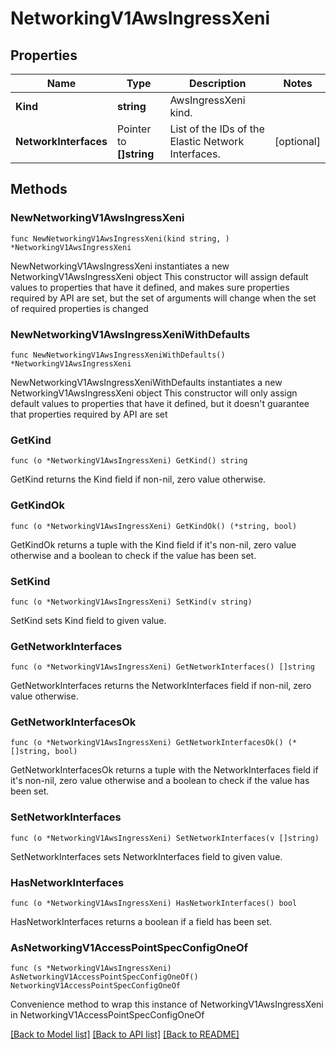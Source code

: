# NetworkingV1AwsIngressXeni

## Properties

Name | Type | Description | Notes
------------ | ------------- | ------------- | -------------
**Kind** | **string** | AwsIngressXeni kind. | 
**NetworkInterfaces** | Pointer to **[]string** | List of the IDs of the Elastic Network Interfaces. | [optional] 

## Methods

### NewNetworkingV1AwsIngressXeni

`func NewNetworkingV1AwsIngressXeni(kind string, ) *NetworkingV1AwsIngressXeni`

NewNetworkingV1AwsIngressXeni instantiates a new NetworkingV1AwsIngressXeni object
This constructor will assign default values to properties that have it defined,
and makes sure properties required by API are set, but the set of arguments
will change when the set of required properties is changed

### NewNetworkingV1AwsIngressXeniWithDefaults

`func NewNetworkingV1AwsIngressXeniWithDefaults() *NetworkingV1AwsIngressXeni`

NewNetworkingV1AwsIngressXeniWithDefaults instantiates a new NetworkingV1AwsIngressXeni object
This constructor will only assign default values to properties that have it defined,
but it doesn't guarantee that properties required by API are set

### GetKind

`func (o *NetworkingV1AwsIngressXeni) GetKind() string`

GetKind returns the Kind field if non-nil, zero value otherwise.

### GetKindOk

`func (o *NetworkingV1AwsIngressXeni) GetKindOk() (*string, bool)`

GetKindOk returns a tuple with the Kind field if it's non-nil, zero value otherwise
and a boolean to check if the value has been set.

### SetKind

`func (o *NetworkingV1AwsIngressXeni) SetKind(v string)`

SetKind sets Kind field to given value.


### GetNetworkInterfaces

`func (o *NetworkingV1AwsIngressXeni) GetNetworkInterfaces() []string`

GetNetworkInterfaces returns the NetworkInterfaces field if non-nil, zero value otherwise.

### GetNetworkInterfacesOk

`func (o *NetworkingV1AwsIngressXeni) GetNetworkInterfacesOk() (*[]string, bool)`

GetNetworkInterfacesOk returns a tuple with the NetworkInterfaces field if it's non-nil, zero value otherwise
and a boolean to check if the value has been set.

### SetNetworkInterfaces

`func (o *NetworkingV1AwsIngressXeni) SetNetworkInterfaces(v []string)`

SetNetworkInterfaces sets NetworkInterfaces field to given value.

### HasNetworkInterfaces

`func (o *NetworkingV1AwsIngressXeni) HasNetworkInterfaces() bool`

HasNetworkInterfaces returns a boolean if a field has been set.


### AsNetworkingV1AccessPointSpecConfigOneOf

`func (s *NetworkingV1AwsIngressXeni) AsNetworkingV1AccessPointSpecConfigOneOf() NetworkingV1AccessPointSpecConfigOneOf`

Convenience method to wrap this instance of NetworkingV1AwsIngressXeni in NetworkingV1AccessPointSpecConfigOneOf

[[Back to Model list]](../README.md#documentation-for-models) [[Back to API list]](../README.md#documentation-for-api-endpoints) [[Back to README]](../README.md)


